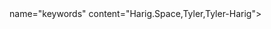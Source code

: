 
<!DOCTYPE HTML PUBLIC "-//W3C//DTD HTML 4.01//EN"
   "http://www.w3.org/TR/html4/strict.dtd">
<html>

<head>
  <title>Harigs Space</title>
  <META name="description" content="Harigs Space is a place for me to share my world with the people of the world"><META 

name="keywords" content="Harig.Space,Tyler,Tyler-Harig">
</head>
<!-- <frameset rows="100%,*" border="0">
  <frame src="http://tharig327.github.io" frameborder="0" />
  <frame frameborder="0" noresize />
</frameset> -->


</html>
